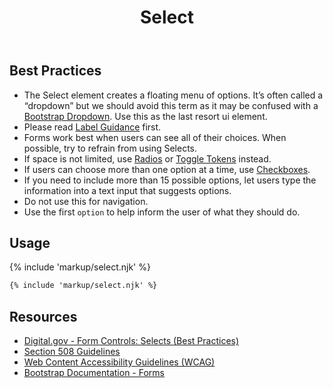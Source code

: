 ﻿---
title: Select
summary: Select allows the user to select an option from a group of similar options.
tags: forms
layout: guide
eleventyNavigation:
  key: Select
  parent: Form Controls
  order: 7
  excerpt: Select allows the user to select an option from a group of similar options.
  img: /img/illustrations/illus-select.svg
---

## Best Practices

- The Select element creates a floating menu of options. It’s often called a “dropdown” but we should avoid this term as it may be confused with a <a href="https://getbootstrap.com/docs/4.5/components/dropdowns/" target="_blank">Bootstrap Dropdown</a>. Use this as the last resort ui element.
- Please read [Label Guidance](/form-controls/labels-guidance) first.
- Forms work best when users can see all of their choices. When possible, try to refrain from using Selects. 
- If space is not limited, use [Radios](/forms/radios) or [Toggle Tokens](/forms/toggle-tokens) instead.
- If users can choose more than one option at a time, use [Checkboxes](/forms/checkboxes).
- If you need to include more than 15 possible options, let users type the information into a text input that suggests options.
- Do not use this for navigation.
- Use the first `option` to help inform the user of what they should do.

## Usage

{% include 'markup/select.njk' %}

``` html
{% include 'markup/select.njk' %}
```

## Resources
* <a href="https://designsystem.digital.gov/components/form-controls/#dropdown" target="_blank">Digital.gov - Form Controls: Selects (Best Practices)</a>
* <a href="https://www.section508.gov/" target="_blank">Section 508 Guidelines</a>
* <a href="https://www.w3.org/TR/WCAG21/" target="_blank">Web Content Accessibility Guidelines (WCAG)</a>
* <a href="https://getbootstrap.com/docs/4.5/components/forms/" target="_blank">Bootstrap Documentation - Forms</a>
